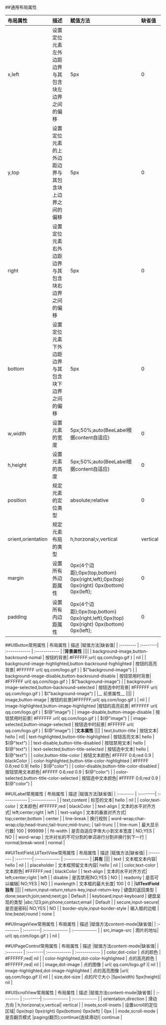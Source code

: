 ##通用布局属性

| 布局属性 | 描述 |赋值方法|缺省值|
| :-------- | :--------| :------------ |  :------------ | 
| x,left | 设置定位元素左外边距边界与其包含块左边界之间的偏移| 5px |  0 | 
| y,top | 设置定位元素的上外边距边界与其包含块上边界之间的偏移| 5px |  0 | 
| right | 设置定位元素右外边距边界与其包含块右边界之间的偏移| 5px |  0 | 
| bottom | 设置定位元素下外边距边界与其包含块下边界之间的偏移| 5px |  0 | 
| w,width | 设置元素的宽度| 5px;50%;auto(BeeLabel根据content自适应) |  0 | 
| h,height | 设置元素的高度| 5px;50%;auto(BeeLabel根据content自适应) |  0 | 
| position | 规定元素的定位类型| absolute;relative |  0 | 
| orient,orientation | 规定元素布局的类型| h,horzonal;v,vertical |  vertical | 
| margin | 设置所有外边距属性| 0px(4个边距);0px(top,bottom) 0px(right,left);0px(top) 0px(right) 0px(bottom) 0px(left); |  0 | 
| padding | 设置所有内边距属性| 0px(4个边距);0px(top,bottom) 0px(right,left);0px(top) 0px(right) 0px(bottom) 0px(left); |  0 | 

##UIButton常用属性
| 布局属性 | 描述 |赋值方法|缺省值|
| :-------- | :--------| :------------ |  :------------ | 
|__背景属性__ |||| 
| background-image,button-backround-nomal | 按钮的背景|  #FFFFFF;url( qq.com/logo.gif ) |  nil |
| background-image-highlighted,button-backround-highlighted | 按钮的高亮背景| #FFFFFF url( qq.com/logo.gif ) |   $("background-image") |
| background-image-disable,button-backround-disable | 按钮禁用时背景| #FFFFFF url( qq.com/logo.gif )  |  $("background-image") |
| background-image-selected,button-backround-selected | 按钮选中时背景| #FFFFFF url( qq.com/logo.gif )  |  $("background-image") |
|__ 前景属性__  |||| 
| image,button-image | 按钮的前景|#FFFFFF;url( qq.com/logo.gif ) |  nil |
| image-highlighted,button-image-highlighted |按钮的高亮前景| #FFFFFF url( qq.com/logo.gif ) |  $(@"image") |
| image-disable,button-image-disable | 按钮禁用时前景| #FFFFFF url( qq.com/logo.gif )  |  $(@"image") |
| image-selected,button-image-selected | 按钮选中时前景| #FFFFFF url( qq.com/logo.gif )  |  $(@"image") |
|__文本属性__  |||| 
| text,button-title | 按钮文本| hello  |  nil|
| text-highlighted,button-title-highlighted | 按钮高亮文本| hello  |  $(@"text") |
| text-disable,button-title-disabled | 按钮禁用文本| hello  |   $(@"text") |
| text-selected,button-title-selected | 按钮选中文本| hello |   $(@"text") |
| color,button-title-color | 按钮文本颜色| #FFFFF 0.6;red 0.9  | blackColor  |
| color-highlighted,button-title-color-highlighted | #FFFFF 0.6;red 0.9| hello  |  $(@"color") |
| color-disable,button-title-color-disabled | 按钮禁用文本颜色| #FFFFF 0.6;red 0.9  |  $(@"color") |
| color-selected,button-title-color-selected | 按钮选中文本颜色| #FFFFF 0.6;red 0.9 |  $(@"color") |



##UILabel常用属性
| 布局属性 | 描述 |赋值方法|缺省值|
| :-------- | :--------| :------------ |  :------------ | 
| text,content | 标签的文本| hello |  nil |
| color,text-color | 文本颜色| #FFFFFF;red |  blackColor |
| text-align | 文本的水平对齐方式| left;center;right  |  left |
| text-valign | 文本的垂直对齐方式| top;center;bottom  |  center |
| line-break | 换行规则 | word-wrap;char-wrap;clip;head-trunc;tail-trunc;mid-trunc; |  tail-trunc |
| line-num | 最大显示行数| 100  |  999999 |
| fit-width | 是否自适应字体大小到文本宽度 | NO;YES |  NO |
| word-wrap | 允许对长的不可分割的单词进行分割并换行到下一行 | normal;break-word |  normal |

##UITextField,UITextView常用属性
| 布局属性 | 描述 |赋值方法|缺省值|
| :-------- | :--------| :------------ |  :------------ | 
|__共有__ |||| 
| text | 文本框文本内容| hello |  nil |
| placeholder | 文本框预留文本内容| hello |  nil |
| color,text-color | 文本颜色| #FFFFFF;red |  blackColor |
| text-align | 文本的水平对齐方式| left;center;right  |  left |
| disable | 是否禁用|NO;YES  |  NO |
| readonly | 是否可以编辑| NO;YES  |  NO |
| maxlength | 文本框的最大长度| 100  |  0 |
|__UITextField独有__ |||| 
| return,input-return,return-key,input-return-key | 键盘的返回类型 | done;search;join;send;next;go | Default |
| keyboard,input-keyboard | 键盘呈现的类型 |abc;123;pin;phone;contact;email | Default |
| secure,input-secure| 是否是密码| NO;YES  |  NO |
| border-style,input-border-style | 输入框的边框 | line;bezel;round |  none |

##UIImageView常用属性
| 布局属性 | 描述 |赋值方法content-mode|缺省值|
| :-------- | :--------| :------------ |  :------------ | 
| src,image-src | 图片的地址| url( qq.com/logo.gif ) |  nil |

##UIPageControl常用属性
| 布局属性 | 描述 |赋值方法content-mode|缺省值|
| :-------- | :--------| :------------ |  :------------ | 
| color,dot-color | 点的颜色 | #FFFFFF;red|  nil |
| color-highlighted,dot-color-highlighted | 点的高亮颜色 | #FFFFFF;red|  nil |
| image,dot-image | 点的图像 | url( qq.com/logo.gif )|  nil |
| image-highlighted,dot-image-highlighted | 点的高亮图像 |url( qq.com/logo.gif )|  nil |
| size,dot-size | 点的尺寸大小 |5px(width) 5px(height)|  nil |

##UIScrollView常用属性
| 布局属性 | 描述 |赋值方法content-mode|缺省值|
| :-------- | :--------| :------------ |  :------------ | 
| orientation,direction | 滑动方向 | h,horizonal;v,vertical|  vertical |
| insets,scoll-insets | 设置scroll的定位区域| 0px(top) 0px(right) 0px(bottom) 0px(left) |  0px |
| mode,scroll-mode | 是否翻页模式 |paging(翻页);continue(连续滑动)|  continue |

